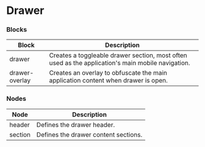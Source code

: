 # Drawer

### Blocks

| Block          | Description                                                                                       |
| -------------- | ------------------------------------------------------------------------------------------------- |
| drawer         | Creates a toggleable drawer section, most often used as the application's main mobile navigation. |
| drawer-overlay | Creates an overlay to obfuscate the main application content when drawer is open.                 |

### Nodes

| Node     | Description                          |
| -------- | ------------------------------------ |
| header   | Defines the drawer header.           |
| section  | Defines the drawer content sections. |
